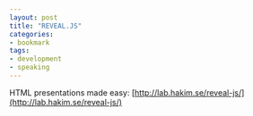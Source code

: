 ```yaml
---
layout: post
title: "REVEAL.JS"
categories:
- bookmark
tags:
- development
- speaking
---
```

HTML presentations made easy: [http://lab.hakim.se/reveal-js/](http://lab.hakim.se/reveal-js/)
